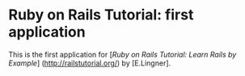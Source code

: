 # Ruby on Rails Tutorial: first application

This is the first application for [*Ruby on Rails Tutorial: Learn Rails by Example*] (http://railstutorial.org/) by [E.Lingner].